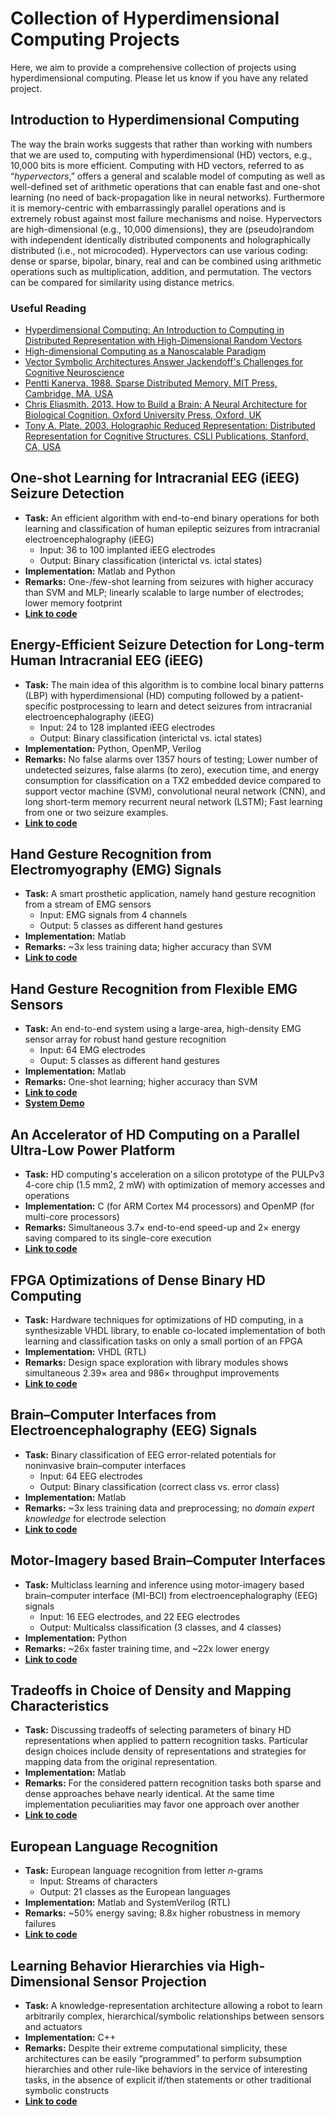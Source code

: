 <meta name='keywords' content='regex, regular expressions, regexp'>

# Collection of Hyperdimensional Computing Projects
Here, we aim to provide a comprehensive collection of projects using hyperdimensional computing. Please let us know if you have any related project.


## Introduction to Hyperdimensional Computing
The way the brain works suggests that rather than working with numbers that we are used to, computing with hyperdimensional (HD) vectors, e.g., 10,000 bits is more efficient. Computing with HD vectors, referred to as “*hypervectors*,” offers a general and scalable model of computing as well as well-defined set of arithmetic operations that can enable fast and one-shot learning (no need of back-propagation like in neural networks). Furthermore it is memory-centric with embarrassingly parallel operations and is extremely robust against most failure mechanisms and noise. 
Hypervectors are high-dimensional (e.g., 10,000 dimensions), they are (pseudo)random with independent identically distributed components and holographically distributed (i.e., not microcoded). Hypervectors can use various coding: dense or sparse, bipolar, binary, real and can be combined using arithmetic operations such as multiplication, addition, and permutation. The vectors can be compared for similarity using distance metrics.
### Useful Reading
* [Hyperdimensional Computing: An Introduction to Computing in Distributed Representation with High-Dimensional Random Vectors](http://redwood.berkeley.edu/vs265/kanerva09-hyperdimensional.pdf) 
* [High-dimensional Computing as a Nanoscalable Paradigm](https://iis-people.ee.ethz.ch/~arahimi/papers/TCAS17.pdf)
* [Vector Symbolic Architectures Answer Jackendoff's Challenges for Cognitive Neuroscience](https://arxiv.org/abs/cs/0412059)
* [Pentti Kanerva. 1988. Sparse Distributed Memory. MIT Press, Cambridge, MA, USA](https://mitpress.mit.edu/books/sparse-distributed-memory)
* [Chris Eliasmith. 2013. How to Build a Brain: A Neural Architecture for Biological Cognition. Oxford University Press, Oxford, UK](http://www.oxfordscholarship.com/view/10.1093/acprof:oso/9780199794546.001.0001/acprof-9780199794546)
* [Tony A. Plate. 2003. Holographic Reduced Representation: Distributed Representation for Cognitive Structures. CSLI Publications, Stanford, CA, USA](https://dl.acm.org/citation.cfm?id=862031)


## One-shot Learning for Intracranial EEG (iEEG) Seizure Detection
* **Task:** An efficient algorithm with end-to-end binary operations for both learning and classification of human epileptic seizures from intracranial electroencephalography (iEEG)
  * Input: 36 to 100 implanted iEEG electrodes
  * Output: Binary classification (interictal vs. ictal states)
* **Implementation:** Matlab and Python
* **Remarks:** One-/few-shot learning from seizures with higher accuracy than SVM and MLP; linearly scalable to large number of electrodes; lower memory footprint
* [**Link to code**](http://ieeg-swez.ethz.ch)


##  Energy-Efficient Seizure Detection for Long-term Human Intracranial EEG (iEEG) 
* **Task:** The main idea of this algorithm is to combine local binary patterns (LBP) with hyperdimensional (HD) computing followed by a patient-specific postprocessing to learn and detect seizures from intracranial electroencephalography (iEEG)
  * Input: 24 to 128 implanted iEEG electrodes
  * Output: Binary classification (interictal vs. ictal states)
* **Implementation:** Python, OpenMP, Verilog
* **Remarks:** No false alarms over 1357 hours of testing; Lower number of undetected seizures, false alarms (to zero), execution time, and energy consumption for classification on a TX2 embedded device compared to support vector machine (SVM), convolutional neural network (CNN), and long short-term memory recurrent neural network (LSTM); Fast learning from one or two seizure examples.
* [**Link to code**](http://ieeg-swez.ethz.ch)


## Hand Gesture Recognition from Electromyography (EMG) Signals
* **Task:** A smart prosthetic application, namely hand gesture recognition from a stream of EMG sensors
  * Input: EMG signals from 4 channels
  * Output: 5 classes as different hand gestures
* **Implementation:** Matlab
* **Remarks:** ~3x less training data; higher accuracy than SVM
* [**Link to code**](https://github.com/abbas-rahimi/HDC-EMG)


## Hand Gesture Recognition from Flexible EMG Sensors 
* **Task:** An end-to-end system using a large-area, high-density EMG sensor array for robust hand gesture recognition
  * Input: 64 EMG electrodes
  * Ouput: 5 classes as different hand gestures
* **Implementation:** Matlab
* **Remarks:** One-shot learning; higher accuracy than SVM
* [**Link to code**](https://github.com/a-moin/flexemg)
* [**System Demo**](https://bwrc.eecs.berkeley.edu/sites/default/files/files/u2630/flexemg_v2_lq.mp4#t=2)


## An Accelerator of HD Computing on a Parallel Ultra-Low Power Platform
* **Task:** HD computing's acceleration on a silicon prototype of the PULPv3 4-core chip (1.5 mm2, 2 mW) with optimization of memory accesses and operations
* **Implementation:** C (for ARM Cortex M4 processors) and OpenMP (for multi-core processors)
* **Remarks:** Simultaneous 3.7× end-to-end speed-up and 2× energy saving compared to its single-core execution
* [**Link to code**](https://github.com/fabio-montagna/PULP-HD)


## FPGA Optimizations of Dense Binary HD Computing
* **Task:** Hardware techniques for optimizations of HD computing, in a synthesizable VHDL library, to enable co-located implementation of both learning and classification tasks on only a small portion of an FPGA
* **Implementation:** VHDL (RTL)
* **Remarks:** Design space exploration with library modules shows simultaneous 2.39× area and 986× throughput improvements
* [**Link to code**](https://github.com/eardbi/hd-vhdl-library)


## Brain–Computer Interfaces from Electroencephalography (EEG) Signals 
* **Task:** Binary classification of EEG error-related potentials for noninvasive brain–computer interfaces
  * Input: 64 EEG electrodes
  * Output: Binary classification (correct class vs. error class)
* **Implementation:** Matlab
* **Remarks:** ~3x less training data and preprocessing; no *domain expert knowledge* for electrode selection 
* [**Link to code**](https://github.com/abbas-rahimi/HDC-EEG-ERP)


## Motor-Imagery based Brain–Computer Interfaces
* **Task:** Multiclass learning and inference using motor-imagery based brain–computer interface (MI-BCI) from electroencephalography (EEG) signals
  * Input: 16 EEG electrodes, and 22 EEG electrodes
  * Output: Multicalss classification (3 classes, and 4 classes)
* **Implementation:** Python
* **Remarks:** ~26x faster training time, and ~22x lower energy 
* [**Link to code**](https://github.com/MHersche/HDembedding-BCI)
 

## Tradeoffs in Choice of Density and Mapping Characteristics
* **Task:** Discussing tradeoffs of selecting parameters of binary HD representations when applied to pattern recognition tasks. Particular design choices include density of representations and strategies for mapping data from the original representation.
* **Implementation:** Matlab
* **Remarks:** For the considered pattern recognition tasks both sparse and dense approaches behave nearly identical. At the same time implementation peculiarities may favor one approach over another
* [**Link to code**](https://github.com/denkle/Binary-Hyperdimensional-Computing-Trade-offs-in-Choice-of-Density-and-Mapping)


## European Language Recognition
* **Task:** European language recognition from letter *n*-grams
  * Input: Streams of characters
  * Output: 21 classes as the European languages 
* **Implementation:** Matlab and SystemVerilog (RTL)
* **Remarks:** ~50% energy saving; 8.8x higher robustness in memory failures
* [**Link to code**](https://github.com/abbas-rahimi/HDC-Language-Recognition)


## Learning Behavior Hierarchies via High-Dimensional Sensor Projection
* **Task:** A knowledge-representation architecture allowing a robot to learn arbitrarily complex, hierarchical/symbolic relationships between sensors and actuators
* **Implementation:** C++
* **Remarks:** Despite their extreme computational simplicity, these architectures can be easily “programmed” to perform subsumption hierarchies and other rule-like behaviors in the service of interesting tasks, in the absence of explicit if/then statements or other traditional symbolic constructs
* [**Link to code**](https://github.com/simondlevy/vsarobot)
